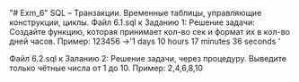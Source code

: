 "# Exm_6" 
SQL – Транзакции. Временные таблицы, управляющие конструкции, циклы.
Файл 6.1.sql к Заданию 1:
Решение задачи: Создайте функцию, которая принимает кол-во сек и формат их в кол-во дней часов.
Пример: 123456 ->'1 days 10 hours 17 minutes 36 seconds '

Файл 6.2.sql к Заланию 2:
Решение задачи, через процедуру.
Выведите только чётные числа от 1 до 10.
Пример: 2,4,6,8,10
